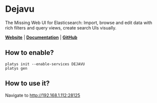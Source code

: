 # Dejavu

The Missing Web UI for Elasticsearch: Import, browse and edit data with rich filters and query views, create search UIs visually.

**[Website](https://opensource.appbase.io/dejavu/)** | **[Documentation](https://opensource.appbase.io/dejavu/)** | **[GitHub](https://github.com/appbaseio/dejavu)**

## How to enable?

```
platys init --enable-services DEJAVU
platys gen
```

## How to use it?

Navigate to <http://192.168.1.112:28125>